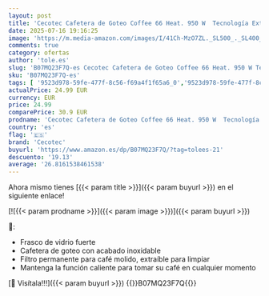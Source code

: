 ```yaml
---
layout: post
title: 'Cecotec Cafetera de Goteo Coffee 66 Heat. 950 W  Tecnología ExtemeAroma  Función Recalentar y Mantener  Jarra Termoresistente de 1 5L  Autoapagado  Acabado en Acero Inoxidable'
date: 2025-07-16 19:16:25
image: 'https://m.media-amazon.com/images/I/41Ch-MzO7ZL._SL500_._SL400_.jpg'
comments: true
category: ofertas
author: 'tole.es'
slug: 'B07MQ23F7Q-es Cecotec Cafetera de Goteo Coffee 66 Heat. 950 W Tecnología...'
sku: 'B07MQ23F7Q-es'
tags: [ '9523d978-59fe-477f-8c56-f69a4f1f65a6_0','9523d978-59fe-477f-8c56-f69a4f1f65a6_4701','Arborist Merchandising Root','Cafeteras de goteo','Cecotec_banner','Hogar y cocina','Máquinas cafeteras','Self Service','Special Features Stores','Utensilios para café y té','cafetera','cecotec','🇪🇸', ]
actualPrice: 24.99 EUR
currency: EUR
price: 24.99
comparePrice: 30.9 EUR
prodname: 'Cecotec Cafetera de Goteo Coffee 66 Heat. 950 W  Tecnología ExtemeAroma  Función Recalentar y Mantener  Jarra Termoresistente de 1 5L  Autoapagado  Acabado en Acero Inoxidable'
country: 'es'
flag: '🇪🇸'
brand: 'Cecotec'
buyurl: 'https://www.amazon.es/dp/B07MQ23F7Q/?tag=tolees-21'
descuento: '19.13'
average: '26.8161538461538'
---
```


Ahora mismo tienes [{{< param title >}}]({{< param buyurl >}}) en el siguiente enlace!

[![{{< param prodname >}}]({{< param image >}})]({{< param buyurl >}})

🔎:

- Frasco de vidrio fuerte
- Cafetera de goteo con acabado inoxidable
- Filtro permanente para café molido, extraíble para limpiar
- Mantenga la función caliente para tomar su café en cualquier momento

[🛒 Visítala!!!]({{< param buyurl >}})
{{<world>}}B07MQ23F7Q{{</world>}}
